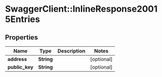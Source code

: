 # SwaggerClient::InlineResponse20015Entries

## Properties
Name | Type | Description | Notes
------------ | ------------- | ------------- | -------------
**address** | **String** |  | [optional] 
**public_key** | **String** |  | [optional] 



